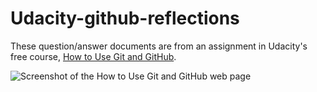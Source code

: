 # Udacity-github-reflections
These question/answer documents are from an assignment in Udacity's 
free course, [How to Use Git and GitHub][1].

![Screenshot of the How to Use Git and GitHub web page](https://cloud.githubusercontent.com/assets/816651/10686573/3eea4c74-791a-11e5-9658-54097ac9be31.png)

[1]: https://www.udacity.com/course/how-to-use-git-and-github--ud775
